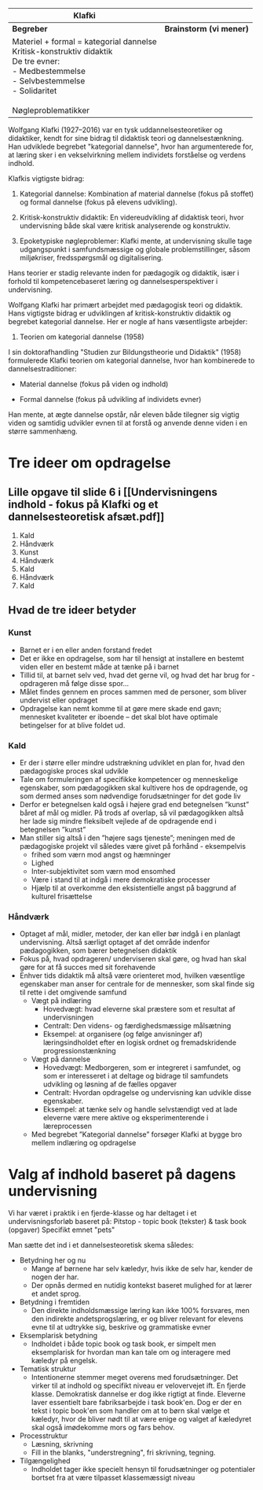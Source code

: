
| Klafki                                                                                                                                                                            |                           |
| --------------------------------------------------------------------------------------------------------------------------------------------------------------------------------- | ------------------------- |
| **Begreber**                                                                                                                                                                      | **Brainstorm (vi mener)** |
| Materiel + formal = kategorial dannelse<br>Kritisk-konstruktiv didaktik<br>De tre evner:<br>- Medbestemmelse<br>- Selvbestemmelse<br>- Solidaritet<br><br>Nøgleproblematikker<br> |                           |
Wolfgang Klafki (1927–2016) var en tysk uddannelsesteoretiker og didaktiker, kendt for sine bidrag til didaktisk teori og dannelsestænkning. Han udviklede begrebet "kategorial dannelse", hvor han argumenterede for, at læring sker i en vekselvirkning mellem individets forståelse og verdens indhold. 

Klafkis vigtigste bidrag: 

1. Kategorial dannelse: Kombination af material dannelse (fokus på stoffet) og formal dannelse (fokus på elevens udvikling). 
    

2. Kritisk-konstruktiv didaktik: En videreudvikling af didaktisk teori, hvor undervisning både skal være kritisk analyserende og konstruktiv. 
    

3. Epoketypiske nøgleproblemer: Klafki mente, at undervisning skulle tage udgangspunkt i samfundsmæssige og globale problemstillinger, såsom miljøkriser, fredsspørgsmål og digitalisering. 
    

Hans teorier er stadig relevante inden for pædagogik og didaktik, især i forhold til kompetencebaseret læring og dannelsesperspektiver i undervisning. 

Wolfgang Klafki har primært arbejdet med pædagogisk teori og didaktik. Hans vigtigste bidrag er udviklingen af kritisk-konstruktiv didaktik og begrebet kategorial dannelse. Her er nogle af hans væsentligste arbejder:  

1. Teorien om kategorial dannelse (1958) 

I sin doktorafhandling "Studien zur Bildungstheorie und Didaktik" (1958) formulerede Klafki teorien om kategorial dannelse, hvor han kombinerede to dannelsestraditioner:  

- Material dannelse (fokus på viden og indhold)  
    

- Formal dannelse (fokus på udvikling af individets evner) 
    

Han mente, at ægte dannelse opstår, når eleven både tilegner sig vigtig viden og samtidig udvikler evnen til at forstå og anvende denne viden i en større sammenhæng.

# Tre ideer om opdragelse
## Lille opgave til slide 6 i [[Undervisningens indhold - fokus på Klafki og et dannelsesteoretisk afsæt.pdf]]

1. Kald
2. Håndværk
3. Kunst
4. Håndværk
5. Kald
6. Håndværk
7. Kald

## Hvad de tre ideer betyder
### Kunst
- Barnet er i en eller anden forstand fredet
- Det er ikke en opdragelse, som har til hensigt at installere en bestemt viden eller en bestemt måde at tænke på i barnet
- Tillid til, at barnet selv ved, hvad det gerne vil, og hvad det har brug for - opdrageren må følge disse spor…
- Målet findes gennem en proces sammen med de personer, som bliver undervist eller opdraget
- Opdragelse kan nemt komme til at gøre mere skade end gavn; mennesket kvaliteter er iboende – det skal blot have optimale betingelser for at blive foldet ud.
### Kald
- Er der i større eller mindre udstrækning udviklet en plan for, hvad den pædagogiske proces skal udvikle
- Tale om formuleringen af specifikke kompetencer og menneskelige egenskaber, som pædagogikken skal kultivere hos de opdragende, og som dermed anses som nødvendige forudsætninger for det gode liv
- Derfor er betegnelsen kald også i højere grad end betegnelsen ”kunst” båret af mål og midler. På trods af overlap, så vil pædagogikken altså her lade sig mindre fleksibelt vejlede af de opdragende end i betegnelsen ”kunst”
- Man stiller sig altså i den ”højere sags tjeneste”; meningen med de pædagogiske projekt vil således være givet på forhånd - eksempelvis 
	- frihed som værn mod angst og hæmninger
	- Lighed
	- Inter-subjektivitet som værn mod ensomhed
	- Være i stand til at indgå i mere demokratiske processer
	- Hjælp til at overkomme den eksistentielle angst på baggrund af kulturel frisættelse
### Håndværk
- Optaget af mål, midler, metoder, der kan eller bør indgå i en planlagt undervisning. Altså særligt optaget af det område indenfor pædagogikken, som bærer betegnelsen didaktik
- Fokus på, hvad opdrageren/ underviseren skal gøre, og hvad han skal gøre for at få succes med sit forehavende
- Enhver tids didaktik må altså være orienteret mod, hvilken væsentlige egenskaber man anser for centrale for de mennesker, som skal finde sig til rette i det omgivende samfund
	- Vægt på indlæring
		- Hovedvægt: hvad eleverne skal præstere som et resultat af undervisningen
		- Centralt: Den videns- og færdighedsmæssige målsætning 
		- Eksempel: at organisere (og følge anvisninger af) læringsindholdet efter en logisk ordnet og fremadskridende progressionstænkning
	- Vægt på dannelse
		- Hovedvægt: Medborgeren, som er integreret i samfundet, og som er interesseret i at deltage og bidrage til samfundets udvikling og løsning af de fælles opgaver
		- Centralt: Hvordan opdragelse og undervisning kan udvikle disse egenskaber.
		- Eksempel: at tænke selv og handle selvstændigt ved at lade eleverne være mere aktive og eksperimenterende i læreprocessen
	- Med begrebet ”Kategorial dannelse” forsøger Klafki at bygge bro mellem indlæring og opdragelse

# Valg af indhold baseret på dagens undervisning
Vi har været i praktik i en fjerde-klasse og har deltaget i et undervisningsforløb baseret på: 
Pitstop - topic book (tekster) & task book (opgaver)
Specifikt emnet "pets"

Man sætte det ind i et dannelsesteoretisk skema således:
- Betydning her og nu
	- Mange af børnene har selv kæledyr, hvis ikke de selv har, kender de nogen der har. 
	- Der opnås dermed en nutidig kontekst baseret mulighed for at lærer et andet sprog.
- Betydning i fremtiden
	- Den direkte indholdsmæssige læring kan ikke 100% forsvares, men den indirekte andetsprogslæring, er og bliver relevant for elevens evne til at udtrykke sig, beskrive og grammatiske evner
- Eksemplarisk betydning
	- Indholdet i både topic book og task book, er simpelt men eksemplarisk for hvordan man kan tale om og interagere med kæledyr på engelsk. 
- Tematisk struktur
	- Intentionerne stemmer meget overens med forudsætninger. Det virker til at indhold og specifikt niveau er velovervejet ift. En fjerde klasse. 
	  Demokratisk dannelse er dog ikke rigtigt at finde. Eleverne laver essentielt bare fabriksarbejde i task book'en. Dog er der en tekst i topic book'en som handler om at to børn skal vælge et kæledyr, hvor de bliver nødt til at være enige og valget af kæledyret skal også imødekomme mors og fars behov.
- Processtruktur
	- Læsning, skrivning
	- Fill in the blanks, "understregning", fri skrivning, tegning.
- Tilgængelighed
	- Indholdet tager ikke specielt hensyn til forudsætninger og potentialer bortset fra at være tilpasset klassemæssigt niveau 